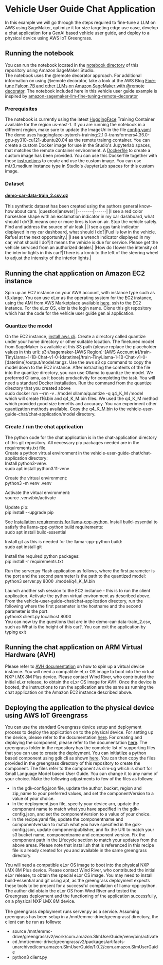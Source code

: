 # Vehicle User Guide Chat Application
In this example we will go through the steps required to fine-tune a LLM on AWS using SageMaker, optimize it for size targeting edge use case, develop a chat application for a GenAI based vehicle user guide, and deploy to a physical device using AWS IoT Greengrass.
## Running the notebook
You can run the notebook located in the [notebook directory](/vehicle-user-guide-chat/notebook) of this repository using Amazon SageMaker Studio.  
The notebook uses the @remote decorator approach. For additional information on using @remote decorator, take a look at the AWS Blog [Fine-tune Falcon 7B and other LLMs on Amazon SageMaker with @remote decorator](https://aws.amazon.com/blogs/machine-learning/fine-tune-falcon-7b-and-other-llms-on-amazon-sagemaker-with-remote-decorator/).
The notebook included here in this vehicle user guide example is inspired by [amazon-sagemaker-llm-fine-tuning-remote-decorator](https://github.com/aws-samples/amazon-sagemaker-llm-fine-tuning-remote-decorator)
### Prerequisites
The notebook is currently using the latest [HuggingFace](https://github.com/aws/deep-learning-containers/blob/master/available_images.md) Training Container available for the region us-east-1. If you are running the notebook in a different region, make sure to update the ImageUri in the file [config.yaml](/vehicle-user-guide-chat/notebook/config.yaml)
The demo uses huggingface-pytorch-training:2.1.0-transformers4.36.0-gpu-py310-cu121-ubuntu20.04 as the remote trainng container. You can create a custom Docker image for use in the Studio's Jupyterlab spaces, that matches the remote container environment. A [Dockerfile](/vehicle-user-guide-chat/notebook/custom-image) to create a custom image has been provided. You can use this Dockerfile together with these [instructions](https://docs.aws.amazon.com/sagemaker/latest/dg/studio-updated-jl-provide-users-with-images.html) to create and use the custom image. You can use ml.t3.medium instance type in Studio's JupyterLab spaces for this custom image. 
### Dataset
#### [demo-car-data-train_2.csv.gz](/vehicle-user-guide-chat/notebook)
This synthetic dataset has been created using the authors general know-how about cars.
|question|answer|
|--------|------|
|I see a red color horseshoe shape with an exclamation indicator in my car dashboard, what should I do?|It means one or more tires is low on air. Stop the vehicle safely. Find and address the source of air leak.|
|I see a gas tank indicator displayed in my car dashboard, what should I do?|Fuel is low in the vehicle. Refuel at the next opportunity.|
|I see a wrench indicator displayed in my car, what should I do?|It means the vehicle is due for service. Please get the vehicle serviced from an authorized dealer.|
|How do I lower the intensity of the interior lights in this car?|There is a knob to the left of the steering wheel to adjust the intensity of the interior lights.|
## Running the chat application on Amazon EC2 instance
Spin up an EC2 instance on your AWS account, with instance type such as t3.xlarge. You can use eLxr as the operating system for the EC2 instance, using the AMI from AWS Marketplace available [here](https://aws.amazon.com/marketplace/pp/prodview-7z4i6ni24l7bg?applicationId=AWS-Marketplace-Console&ref_=beagle&sr=0-1).
ssh to the EC2 instance. For the eLxr OS, elxr is the login name. Clone this git repository which has the code for the vehicle user guide gen ai application. 
### Quantize the model
On the EC2 instance, [install aws cli](https://docs.aws.amazon.com/cli/latest/userguide/getting-started-install.html). Create a directory called quantize under your home directory or other suitable location. The finetuned model from SageMaker is available at this S3 path (please replace the placeholder values in this url): s3://sagemaker-[AWS Region]-[AWS Account #]/train-TinyLlama-1-1B-Chat-v1-0-[datetime]/train-TinyLlama-1-1B-Chat-v1-0-[datetime]/output/model.tar.gz. Use the aws s3 cp command to copy the model down to the EC2 instance. 
After extracting the contents of the file into the quantize directory, you can use Ollama to quantize the model. We preferred Ollama, as it boosts productivity for completing the task. You will need a standard Docker installation. Run the command from the quantize directory that you created above \
sudo docker run --rm -v .:/model ollama/quantize -q q4_K_M /model \
which will create f16.bin and q4_K_M.bin files. We used the q4_K_M method which provided good size benefits and accuracy. You can experiment other quantization methods available. Copy the q4_K_M.bin to the vehicle-user-guide-chat/chat-application/model directory. 
### Create / run the chat application
The python code for the chat application is in the chat-application directory of this git repository. All necessary pip packages needed are in the requirements.txt file. \
Create a python virtual environment in the vehicle-user-guide-chat/chat-application directory:\
Install python3-venv:\
sudo apt install python3.11-venv

Create the virtual environment:\
python3 -m venv .venv

Activate the virtual environment:\
source .venv/bin/activate

Update pip:\
pip install --upgrade pip

See [Installation requirements for llama-cpp-python](https://github.com/abetlen/llama-cpp-python). Install build-essential to satisfy the llama-cpp-python build requirements:\
sudo apt install build-essential

Install git as this is needed for the llama-cpp-python build:\
sudo apt install git

Install the required python packages:\
pip install -r requirements.txt

Run the server.py Flash application as follows, where the first parameter is the port and the second parameter is the path to the quantized model:\
python3 server.py 8000 ./model/q4_K_M.bin

Launch another ssh session to the EC2 instance - this is to run the client application. Activate the python virtual environment as described above. 
From the vehicle-user-guide-chat/chat-application directory, run the following where the first parameter is the hostname and the second parameter is the port:\
python3 client.py localhost 8000\
You can now try the questions that are in the demo-car-data-train_2.csv, such as What is the height of this car?. You can exit the application by typing exit
## Running the chat application on ARM Virtual Hardware (AVH)
Please refer to [AVH documentation](https://support.avh.corellium.com/getting-started/) on how to spin up a virtual device instance. You will need a compatible eLxr OS image to boot into the virtual NXP i.MX 8M Plus device. Please contact Wind River, who contributed the initial eLxr release, to obtain the eLxr OS image for AVH.
Once the device is booted, the instructions to run the application are the same as running the chat application on the Amazon EC2 instance described above.
## Deploying the application to the physical device using AWS IoT Greengrass
You can use the standard Greengrass device setup and deployment process to deploy the application on to the physical device. 
For setting up the device, please refer to the documentation [here](https://docs.aws.amazon.com/greengrass/v2/developerguide/setting-up.html). 
For creating and deploying the component, please refer to the documentation [here](https://docs.aws.amazon.com/greengrass/v2/developerguide/greengrass-components.html).
The greengrass folder in the repository has the complete list of supporting files that you can use to create the deployment. You can initiatilze a python based component using gdk cli as shown [here](https://docs.aws.amazon.com/greengrass/v2/developerguide/create-components.html). You can then copy the files provided in the greengrass directory of this repository to create the component. The files refer to the component as slm-ug which is short for Small Language Model based User Guide. You can change it to any name of your choice. Make the following adjustments to few of the files as follows:
* In the gdk-config.json file, update the author, bucket, region and zip_name to your preferred values, and set the componentVersion to a value of your choice.
* In the deployment.json file, specify your device arn, update the component name to match what you have specified in the gdk-config.json, and set the componentVersion to a value of your choice.
* In the recipe.yaml file, update the componentname and componentversion to match what you have specified in the gdk-config.json, update componentpublisher, and fix the URI to match your s3 bucket name, componentname and component version. Fix the component path in the Lifecycle section to match your updates from the above areas. Please note that install.sh that is referenced in this recipe file is already created for you and available in the same greengrass directory.

You will need a compatible eLxr OS image to boot into the physical NXP i.MX 8M Plus device. Please contact Wind River, who contributed the initial eLxr release, to obtain the special eLxr OS image. You may need to install build-essential and git using apt, as the greengrass deployment expects these tools to be present for a successful compilation of llama-cpp-python. The author did obtain the eLxr OS from Wind River and tested the Greengrass deployment and the functioning of the application successfully, on a physical NXP i.MX 8M device. \
\
The greengrass deployment runs server.py as a service. Assuming greengrass has been setup in a /mnt/emmc-drive/greengrass/ directory, the client can be run as follows:
* source /mnt/emmc-drive/greengrass/v2/work/com.amazon.SlmUserGuide/venv/bin/activate
* cd /mnt/emmc-drive/greengrass/v2/packages/artifacts-unarchived/com.amazon.SlmUserGuide/1.0.2/com.amazon.SlmUserGuide
* python3 client.py
